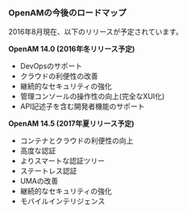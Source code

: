 ### OpenAMの今後のロードマップ

2016年8月現在、以下のリリースが予定されています。

**OpenAM 14.0 (2016年冬リリース予定)**

- DevOpsのサポート
- クラウドの利便性の改善
- 継続的なセキュリティの強化 
- 管理コンソールの操作性の向上(完全なXUI化)
- API記述子を含む開発者機能のサポート
 
**OpenAM 14.5 (2017年夏リリース予定)**

- コンテナとクラウドの利便性の向上
- 高度な認証
- よりスマートな認証ツリー
- ステートレス認証
- UMAの改善
- 継続的なセキュリティの強化
- モバイルインテリジェンス
